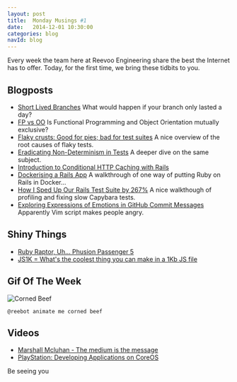```yaml
---
layout: post
title:  Monday Musings #1
date:   2014-12-01 10:30:00
categories: blog
navId: blog
---
```

Every week the team here at Reevoo Engineering share the best the Internet has to offer. Today, for the first time, we bring these tidbits to you.

## Blogposts
* [Short Lived Branches](http://articles.coreyhaines.com/posts/short-lived-branches/
) What would happen if your branch only lasted a day?
* [FP vs OO](http://blog.cleancoder.com/uncle-bob/2014/11/24/FPvsOO.html) Is Functional Programming and Object Orientation mutually exclusive?
* [Flaky crusts: Good for pies; bad for test suites](http://blog.8thlight.com/colin-jones/2014/10/22/flaky-crusts-test-pollution.html) A nice overview of the root causes of flaky tests.
* [Eradicating Non-Determinism in Tests](http://martinfowler.com/articles/nonDeterminism.html) A deeper dive on the same subject.
* [Introduction to Conditional HTTP Caching with Rails](http://robots.thoughtbot.com/introduction-to-conditional-http-caching-with-rails) 
* [Dockerising a Rails App](http://woss.name/articles/dockerising-a-rails-app) A walkthrough of one way of putting Ruby on Rails in Docker...
* [How I Sped Up Our Rails Test Suite by 267%](http://blog.codeship.com/faster-rails-tests/) A nice walkthough of profiling and fixing slow Capybara tests.
* [Exploring Expressions of Emotions in GitHub Commit Messages](http://geeksta.net/geeklog/exploring-expressions-emotions-github-commit-messages/) Apparently Vim script makes people angry.

## Shiny Things
* [Ruby Raptor, Uh... Phusion Passenger 5](http://www.rubyraptor.org/)
* [JS1K = What's the coolest thing you can make in a 1Kb JS file](http://js1k.com/2014-dragons/demo/1951)

## Gif Of The Week

![Corned Beef](http://www.bonappetit.com/wp-content/uploads/2013/03/amiel-lead-corned-beef.gif)

`@reebot animate me corned beef`

## Videos
* [Marshall Mcluhan - The medium is the message](https://www.youtube.com/watch?v=ImaH51F4HBw)
* [PlayStation: Developing Applications on CoreOS](https://www.youtube.com/watch?v=M9hBsRUeRdg)

Be seeing you
